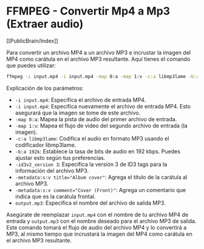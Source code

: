 # FFMPEG - Convertir Mp4 a Mp3 (Extraer audio)

[[PublicBrain/Index]]

Para convertir un archivo MP4 a un archivo MP3 e incrustar la imagen del MP4 como carátula en el archivo MP3 resultante. Aquí tienes el comando que puedes utilizar:

```sh
ffmpeg -i input.mp4 -i input.mp4 -map 0:a -map 1:v -c:a libmp3lame -b:a 192k -id3v2_version 3 -metadata:s:v title="Album cover" -metadata:s:v comment="Cover (Front)" output.mp3
```

Explicación de los parámetros:

- `-i input.mp4`: Especifica el archivo de entrada MP4.
- `-i input.mp4`: Especifica nuevamente el archivo de entrada MP4. Esto asegurará que la imagen se tome de este archivo.
- `-map 0:a`: Mapea la pista de audio del primer archivo de entrada.
- `-map 1:v`: Mapea el flujo de video del segundo archivo de entrada (la imagen).
- `-c:a libmp3lame`: Codifica el audio en formato MP3 usando el codificador libmp3lame.
- `-b:a 192k`: Establece la tasa de bits de audio en 192 kbps. Puedes ajustar esto según tus preferencias.
- `-id3v2_version 3`: Especifica la versión 3 de ID3 tags para la información del archivo MP3.
- `-metadata:s:v title="Album cover"`: Agrega el título de la carátula al archivo MP3.
- `-metadata:s:v comment="Cover (Front)"`: Agrega un comentario que indica que es la carátula frontal.
- `output.mp3`: Especifica el nombre del archivo de salida MP3.

Asegúrate de reemplazar `input.mp4` con el nombre de tu archivo MP4 de entrada y `output.mp3` con el nombre deseado para el archivo MP3 de salida. Este comando tomará el flujo de audio del archivo MP4 y lo convertirá a MP3, al mismo tiempo que incrustará la imagen del MP4 como carátula en el archivo MP3 resultante.